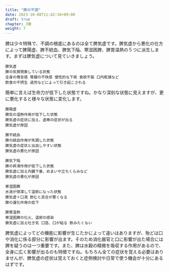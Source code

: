 ```yaml
---
title: "脾の不調"
date: 2023-10-08T11:42:34+09:00
draft: true
chapter: 3章
weight: 7
---
```


脾は少々特殊で、不調の根底にあるのは全て脾気虚です。脾気虚から悪化の仕方によって脾陽虚、脾不統血、脾気下陥、寒湿困脾、脾胃温熱の５つに派生します。まずは脾気虚について見ていきましょう。

```   
脾気虚  
脾の気賀現象している状態  
全身の倦怠感 胃腸の不快感 慢性的な下痢 食欲不振 口内乾燥など  
飲食の不摂生 過労などによって引き起こされる  
```   

簡単に言えば生命力が低下した状態ですね。かなり深刻な状態に見えますが、更に悪化すると様々な状態に変化します。

```   
脾陽虚  
脾気の温熱作用が低下した状態  
脾気虚の症状に加え、虚寒の症状が出る  
脾気虚が原因
```   

```   
脾不統血  
脾の統血作用が失調した状態  
脾気虚の症状と出血しやすい状態  
脾気虚の悪化が原因
```   

```   
脾気下陥  
脾の昇清作用が低下した状態  
脾気虚に加え内臓下垂、めまいや立ちくらみなど  
脾気虚の悪化が原因
```   

```   
寒湿困脾  
水液が停滞して温邪になった状態  
脾気虚＋口渇 飲むと具合が悪くなる  
脾の運化作用の低下
```   

```   
脾胃温熱  
寒湿困脾の化火、温邪の感染  
脾気虚に加え吐き気 口苔、口が粘る 飲みたくない  
```   

脾気虚によってどの機能に影響が生じたかによって違いはありますが、殆どは口や消化に係る部分に影響が出ます。そのため消化器官と口に影響が出た場合には脾を疑うのは一つ重要です。また、脾は水穀の精微を吸収する作用があるので、全身に広く影響が出るのも特徴ですね。もちろん全ての症状を覚える必要はありませんが、脾気虚の症状は覚えておくと症例検討や日常で使う機会が十分にあるはずです。
